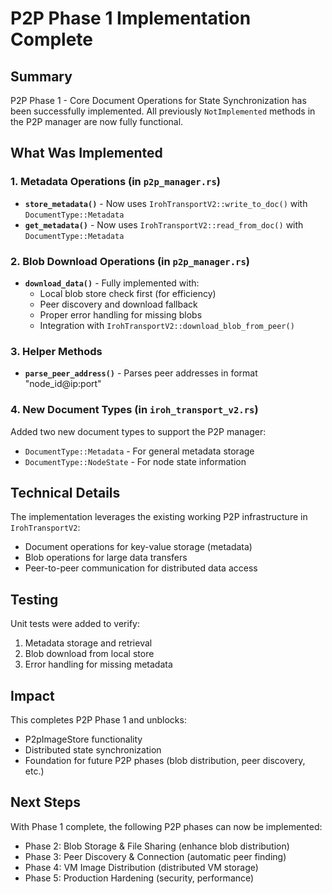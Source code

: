 # P2P Phase 1 Implementation Complete

## Summary

P2P Phase 1 - Core Document Operations for State Synchronization has been successfully implemented. All previously `NotImplemented` methods in the P2P manager are now fully functional.

## What Was Implemented

### 1. Metadata Operations (in `p2p_manager.rs`)
- **`store_metadata()`** - Now uses `IrohTransportV2::write_to_doc()` with `DocumentType::Metadata`
- **`get_metadata()`** - Now uses `IrohTransportV2::read_from_doc()` with `DocumentType::Metadata`

### 2. Blob Download Operations (in `p2p_manager.rs`)
- **`download_data()`** - Fully implemented with:
  - Local blob store check first (for efficiency)
  - Peer discovery and download fallback
  - Proper error handling for missing blobs
  - Integration with `IrohTransportV2::download_blob_from_peer()`

### 3. Helper Methods
- **`parse_peer_address()`** - Parses peer addresses in format "node_id@ip:port"

### 4. New Document Types (in `iroh_transport_v2.rs`)
Added two new document types to support the P2P manager:
- `DocumentType::Metadata` - For general metadata storage
- `DocumentType::NodeState` - For node state information

## Technical Details

The implementation leverages the existing working P2P infrastructure in `IrohTransportV2`:
- Document operations for key-value storage (metadata)
- Blob operations for large data transfers
- Peer-to-peer communication for distributed data access

## Testing

Unit tests were added to verify:
1. Metadata storage and retrieval
2. Blob download from local store
3. Error handling for missing metadata

## Impact

This completes P2P Phase 1 and unblocks:
- P2pImageStore functionality
- Distributed state synchronization
- Foundation for future P2P phases (blob distribution, peer discovery, etc.)

## Next Steps

With Phase 1 complete, the following P2P phases can now be implemented:
- Phase 2: Blob Storage & File Sharing (enhance blob distribution)
- Phase 3: Peer Discovery & Connection (automatic peer finding)
- Phase 4: VM Image Distribution (distributed VM storage)
- Phase 5: Production Hardening (security, performance)